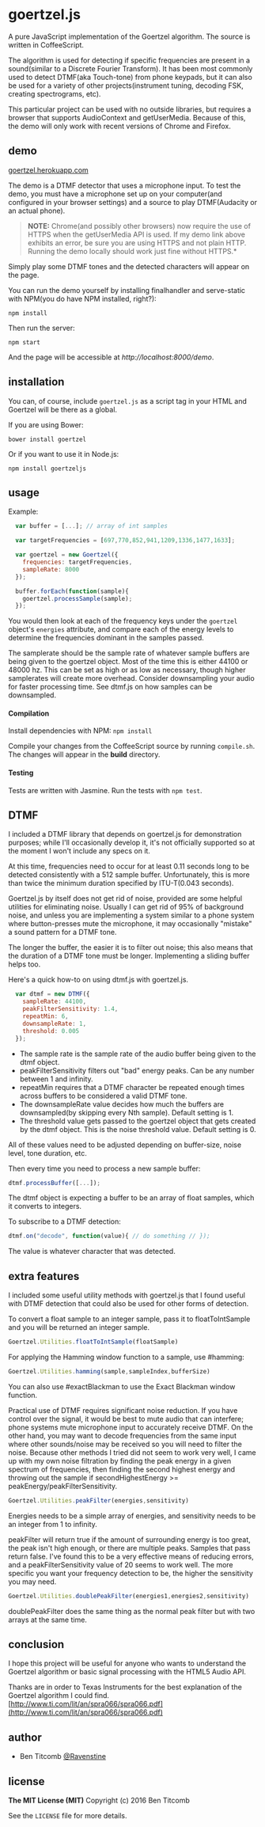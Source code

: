 # goertzel.js
A pure JavaScript implementation of the Goertzel algorithm.  The source is written in CoffeeScript.

The algorithm is used for detecting if specific frequencies are present in a sound(similar to a Discrete Fourier Transform).  It has been most commonly used to detect DTMF(aka Touch-tone) from phone keypads, but it can also be used for a variety of other projects(instrument tuning, decoding FSK, creating spectrograms, etc).

This particular project can be used with no outside libraries, but requires a browser that supports AudioContext and getUserMedia.  Because of this, the demo will only work with recent versions of Chrome and Firefox.

## demo
[goertzel.herokuapp.com](https://goertzel.herokuapp.com/)

The demo is a DTMF detector that uses a microphone input.  To test the demo, you must have a microphone set up on your computer(and configured in your browser settings) and a source to play DTMF(Audacity or an actual phone).

> **NOTE:** Chrome(and possibly other browsers) now require the use of HTTPS when the getUserMedia API is used.  If my demo link above exhibits an error, be sure you are using HTTPS and not plain HTTP.  Running the demo locally should work just fine without HTTPS.*

Simply play some DTMF tones and the detected characters will appear on the page.

You can run the demo yourself by installing finalhandler and serve-static with NPM(you do have NPM installed, right?):

```npm install```

Then run the server:

```npm start```

And the page will be accessible at *http://localhost:8000/demo*.

## installation

You can, of course, include `goertzel.js` as a script tag in your HTML and Goertzel will be there as a global.

If you are using Bower:

`bower install goertzel`

Or if you want to use it in Node.js:

`npm install goertzeljs`

## usage
Example:
```javascript
  var buffer = [...]; // array of int samples

  var targetFrequencies = [697,770,852,941,1209,1336,1477,1633];

  var goertzel = new Goertzel({
    frequencies: targetFrequencies,
    sampleRate: 8000
  });

  buffer.forEach(function(sample){
    goertzel.processSample(sample);
  });
```

You would then look at each of the frequency keys under the `goertzel` object's `energies` attribute, and compare each of the energy levels to determine the frequencies dominant in the samples passed.

The samplerate should be the sample rate of whatever sample buffers are being given to the goertzel object.  Most of the time this is either 44100 or 48000 hz.  This can be set as high or as low as necessary, though higher samplerates will create more overhead.  Consider downsampling your audio for faster processing time.  See dtmf.js on how samples can be downsampled.

#### Compilation
Install dependencies with NPM: ```npm install```

Compile your changes from the CoffeeScript source by running `compile.sh`.  The changes will appear in the **build** directory.

#### Testing
Tests are written with Jasmine.  Run the tests with ```npm test```.

## DTMF
I included a DTMF library that depends on goertzel.js for demonstration purposes; while I'll occasionally develop it, it's not officially supported so at the moment I won't include any specs on it.

At this time, frequencies need to occur for at least 0.11 seconds long to be detected consistently with a 512 sample buffer.  Unfortunately, this is more than twice the minimum duration specified by ITU-T(0.043 seconds).

Goertzel.js by itself does not get rid of noise, provided are some helpful utilities for eliminating noise.  Usually I can get rid of 95% of background noise, and unless you are implementing a system similar to a phone system where button-presses mute the microphone, it may occasionally "mistake" a sound pattern for a DTMF tone.

The longer the buffer, the easier it is to filter out noise; this also means that the duration of a DTMF tone must be longer.  Implementing a sliding buffer helps too.

Here's a quick how-to on using dtmf.js with goertzel.js.

```javascript
  var dtmf = new DTMF({
    sampleRate: 44100,
    peakFilterSensitivity: 1.4,
    repeatMin: 6,
    downsampleRate: 1,
    threshold: 0.005
  });
```

* The sample rate is the sample rate of the audio buffer being given to the dtmf object.
* peakFilterSensitivity filters out "bad" energy peaks.  Can be any number between 1 and infinity.
* repeatMin requires that a DTMF character be repeated enough times across buffers to be considered a valid DTMF tone.
* The downsampleRate value decides how much the buffers are downsampled(by skipping every Nth sample).  Default setting is 1.
* The threshold value gets passed to the goertzel object that gets created by the dtmf object.  This is the noise threshold value.  Default setting is 0.

All of these values need to be adjusted depending on buffer-size, noise level, tone duration, etc.

Then every time you need to process a new sample buffer:
```javascript
dtmf.processBuffer([...]);
```

The dtmf object is expecting a buffer to be an array of float samples, which it converts to integers.

To subscribe to a DTMF detection:
```javascript
dtmf.on("decode", function(value){ // do something // });
```

The value is whatever character that was detected.

## extra features
I included some useful utility methods with goertzel.js that I found useful with DTMF detection that could also be used for other forms of detection.


To convert a float sample to an integer sample, pass it to floatToIntSample and you will be returned an integer sample.
```javascript
Goertzel.Utilities.floatToIntSample(floatSample)
```

For applying the Hamming window function to a sample, use #hamming:
```javascript
Goertzel.Utilities.hamming(sample,sampleIndex,bufferSize)
```

You can also use #exactBlackman to use the Exact Blackman window function.

Practical use of DTMF requires significant noise reduction.  If you have control over the signal, it would be best to mute audio that can interfere; phone systems mute microphone input to accurately receive DTMF.  On the other hand, you may want to decode frequencies from the same input where other sounds/noise may be received so you will need to filter the noise.  Because other methods I tried did not seem to work very well, I came up with my own noise filtration by finding the peak energy in a given spectrum of frequencies, then finding the second highest energy and throwing out the sample if secondHighestEnergy >= peakEnergy/peakFilterSensitivity.  

```javascript
Goertzel.Utilities.peakFilter(energies,sensitivity)
```

Energies needs to be a simple array of energies, and sensitivity needs to be an integer from 1 to infinity.

peakFilter will return true if the amount of surrounding energy is too great, the peak isn't high enough, or there are multiple peaks.  Samples that pass return false.  I've found this to be a very effective means of reducing errors, and a peakFilterSensitivity value of 20 seems to work well.  The more specific you want your frequency detection to be, the higher the sensitivity you may need.

```javascript
Goertzel.Utilities.doublePeakFilter(energies1,energies2,sensitivity)
```

doublePeakFilter does the same thing as the normal peak filter but with two arrays at the same time.  


## conclusion
I hope this project will be useful for anyone who wants to understand the Goertzel algorithm or basic signal processing with the HTML5 Audio API.  

Thanks are in order to Texas Instruments for the best explanation of the Goertzel algorithm I could find.
[http://www.ti.com/lit/an/spra066/spra066.pdf](http://www.ti.com/lit/an/spra066/spra066.pdf)


## author
* Ben Titcomb [@Ravenstine](https://github.com/Ravenstine)

## license
**The MIT License (MIT)**
Copyright (c) 2016 Ben Titcomb

See the `LICENSE` file for more details.
